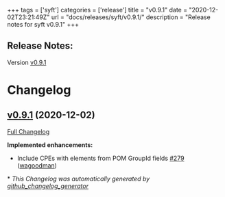 +++
tags = ['syft']
categories = ['release']
title = "v0.9.1"
date = "2020-12-02T23:21:49Z"
url = "docs/releases/syft/v0.9.1/"
description = "Release notes for syft v0.9.1"
+++

## Release Notes:
Version [v0.9.1](https://github.com/anchore/syft/releases/tag/v0.9.1)

# Changelog

## [v0.9.1](https://github.com/anchore/syft/tree/v0.9.1) (2020-12-02)

[Full Changelog](https://github.com/anchore/syft/compare/v0.9.0...v0.9.1)

**Implemented enhancements:**

- Include CPEs with elements from POM GroupId fields [\#279](https://github.com/anchore/syft/pull/279) ([wagoodman](https://github.com/wagoodman))

\* *This Changelog was automatically generated by [github_changelog_generator](https://github.com/github-changelog-generator/github-changelog-generator)*
